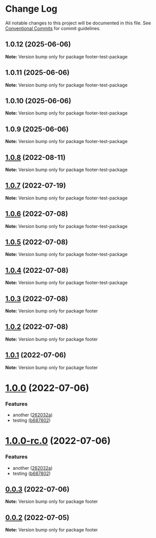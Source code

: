 # Change Log

All notable changes to this project will be documented in this file.
See [Conventional Commits](https://conventionalcommits.org) for commit guidelines.

## 1.0.12 (2025-06-06)

**Note:** Version bump only for package footer-test-package





## 1.0.11 (2025-06-06)

**Note:** Version bump only for package footer-test-package





## 1.0.10 (2025-06-06)

**Note:** Version bump only for package footer-test-package





## 1.0.9 (2025-06-06)

**Note:** Version bump only for package footer-test-package





## [1.0.8](https://github.com/matthewgallo/releases-test/compare/v1.0.7...v1.0.8) (2022-08-11)

**Note:** Version bump only for package footer-test-package





## [1.0.7](https://github.com/matthewgallo/releases-test/compare/v1.0.6...v1.0.7) (2022-07-19)

**Note:** Version bump only for package footer-test-package





## [1.0.6](https://github.com/matthewgallo/releases-test/compare/v1.0.5...v1.0.6) (2022-07-08)

**Note:** Version bump only for package footer-test-package





## [1.0.5](https://github.com/matthewgallo/releases-test/compare/v1.0.4...v1.0.5) (2022-07-08)

**Note:** Version bump only for package footer-test-package





## [1.0.4](https://github.com/matthewgallo/releases-test/compare/v1.0.3...v1.0.4) (2022-07-08)

**Note:** Version bump only for package footer-test-package





## [1.0.3](https://github.com/matthewgallo/releases-test/compare/v1.0.2...v1.0.3) (2022-07-08)

**Note:** Version bump only for package footer





## [1.0.2](https://github.com/matthewgallo/releases-test/compare/v1.0.1...v1.0.2) (2022-07-08)

**Note:** Version bump only for package footer





## [1.0.1](https://github.com/matthewgallo/releases-test/compare/v1.0.0...v1.0.1) (2022-07-06)

**Note:** Version bump only for package footer





# [1.0.0](https://github.com/matthewgallo/releases-test/compare/v0.0.3...v1.0.0) (2022-07-06)


### Features

* another ([262032a](https://github.com/matthewgallo/releases-test/commit/262032a3c7343fd1120233ea1516d59aec4ace61))
* testing ([b687802](https://github.com/matthewgallo/releases-test/commit/b687802dc95b2af4ab4ad6ece4d5d3ace1398e4c))





# [1.0.0-rc.0](https://github.com/matthewgallo/releases-test/compare/v0.0.3...v1.0.0-rc.0) (2022-07-06)


### Features

* another ([262032a](https://github.com/matthewgallo/releases-test/commit/262032a3c7343fd1120233ea1516d59aec4ace61))
* testing ([b687802](https://github.com/matthewgallo/releases-test/commit/b687802dc95b2af4ab4ad6ece4d5d3ace1398e4c))





## [0.0.3](https://github.com/matthewgallo/releases-test/compare/v0.0.2...v0.0.3) (2022-07-06)

**Note:** Version bump only for package footer





## [0.0.2](https://github.com/matthewgallo/releases-test/compare/v0.1.0...v0.0.2) (2022-07-05)

**Note:** Version bump only for package footer
